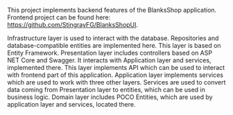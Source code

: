 This project implements backend features of the BlanksShop application. Frontend project can be found here: https://github.com/StingrayFG/BlanksShopUI.

Infrastructure layer is used to interact with the database. Repositories and database-compatible entities are implemented here. This layer is based on Entity Framework.
Presentation layer includes controllers based on ASP NET Core and Swagger. It interacts with Application layer and services, implemented there. This layer implements API which can be used to interact with frontend part of this application. 
Application layer implements services which are used to work with three other layers. Services are used to convert data coming from Presentation layer to entities, which can be used in business logic.
Domain layer includes POCO Entities, which are used by application layer and services, located there.
